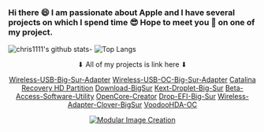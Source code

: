 ### Hi there 😄 I am passionate about Apple and I have several projects on which I spend time 😎 Hope to meet you 🤝 on one of my project.
![chris1111's github stats](https://github-readme-stats.vercel.app/api?username=chris1111&show_icons=true&theme=tokyonight)- ![Top Langs](https://github-readme-stats.vercel.app/api/top-langs/?username=chris1111&show_icons=true&theme=tokyonight)



<div align="center">
 ⬇︎ All of my projects is link here ⬇︎
    
 </a>
    </div>
    </div>
    
<div align="center">
 
[Wireless-USB-Big-Sur-Adapter](https://github.com/chris1111/Wireless-USB-Big-Sur-Adapter)
[Wireless-USB-OC-Big-Sur-Adapter](https://github.com/chris1111/Wireless-USB-OC-Big-Sur-Adapter)
[Catalina Recovery HD Partition](https://github.com/chris1111/Catalina-Recovery-HD-Partition)
[Download-BigSur](https://github.com/chris1111/Download-BigSur)
[Kext-Droplet-Big-Sur](https://github.com/chris1111/Kext-Droplet-Big-Sur)
[Beta-Access-Software-Utility](https://github.com/chris1111/Beta-Access-Software-Utility)
[OpenCore-Creator](https://github.com/chris1111/OpenCore-Creator)
[Drop-EFI-Big-Sur](https://github.com/chris1111/Drop-EFI-Big-Sur)
[Wireless-Adapter-Clover-BigSur](https://github.com/chris1111/WirelessAdapterCloverBigSur)
[VoodooHDA-OC](https://github.com/chris1111/VoodooHDA-OC)

[![Modular Image Creation](https://user-images.githubusercontent.com/6248794/102250273-5c25cc00-3ed1-11eb-9bdf-1c1b27d04dd2.png)]()


</a>
    </div>
    </div>
    



















